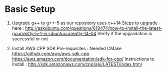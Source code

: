 # Basic Setup

1. Upgrade g++ to g++-5 as our repository uses c++14
   Steps to upgrade here : http://askubuntu.com/questions/618474/how-to-install-the-latest-gcurrently-5-1-in-ubuntucurrently-14-04
   Verify if the upgradation is successful or not

2. Install AWS CPP SDK
   Pre-requisites : Needed CMake
   https://github.com/aws/aws-sdk-cpp
   https://aws.amazon.com/documentation/sdk-for-cpp/
   Instructions to Install : http://sdk.amazonaws.com/cpp/api/LATEST/index.html



